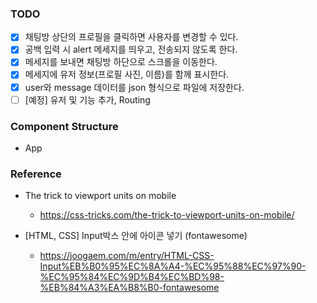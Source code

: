 ### TODO

- [x] 채팅방 상단의 프로필을 클릭하면 사용자를 변경할 수 있다.
- [x] 공백 입력 시 alert 메세지를 띄우고, 전송되지 않도록 한다.
- [x] 메세지를 보내면 채팅방 하단으로 스크롤을 이동한다.
- [x] 메세지에 유저 정보(프로필 사진, 이름)를 함께 표시한다.
- [x] user와 message 데이터를 json 형식으로 파일에 저장한다.
- [ ] [예정] 유저 및 기능 추가, Routing

### Component Structure

* App

### Reference

* The trick to viewport units on mobile
  * https://css-tricks.com/the-trick-to-viewport-units-on-mobile/

* [HTML, CSS] Input박스 안에 아이콘 넣기 (fontawesome)
  * https://joogaem.com/m/entry/HTML-CSS-Input%EB%B0%95%EC%8A%A4-%EC%95%88%EC%97%90-%EC%95%84%EC%9D%B4%EC%BD%98-%EB%84%A3%EA%B8%B0-fontawesome

